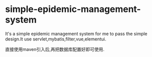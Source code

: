 # simple-epidemic-management-system
It's a simple epidemic management system for me to pass the simple design.It use servlet,mybatis,filter,vue,elementui.

直接使用maven引入后,再把数据库配置好即可使用.
